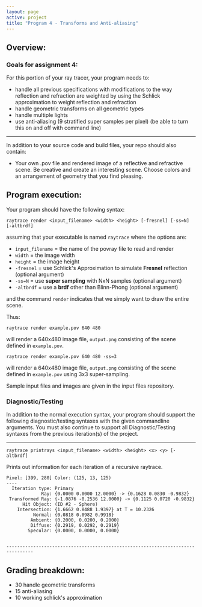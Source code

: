 ```yaml
---
layout: page
active: project
title: "Program 4 - Transforms and Anti-aliasing"
---
```


## Overview:

### Goals for assignment 4:

For this portion of your ray tracer, your program needs to:

- handle all previous specifications with modifications to the way reflection and refraction are weighted by using the Schlick approximation to weight reflection and refraction
- handle geometric transforms on all geometric types
- handle multiple lights
- use anti-aliasing (9 stratified super samples per pixel) (be able to turn this on and off with command line)

---

In addition to your source code and build files, your repo should also contain:

- Your own .pov file and rendered image of a reflective and refractive scene.
  Be creative and create an interesting scene.
  Choose colors and an arrangement of geometry that you find pleasing.



## Program execution:

Your program should have the following syntax:

  `raytrace render <input_filename> <width> <height> [-fresnel] [-ss=N] [-altbrdf]`

assuming that your executable is named `raytrace` where the options are:

- `input_filename` = the name of the povray file to read and render
- `width` = the image width
- `height` = the image height
- `-fresnel` = use Schlick's Approximation to simulate **Fresnel** reflection <span class="text-warning">(optional argument)</span>
- `-ss=N` = use **super sampling** with NxN samples <span class="text-warning">(optional argument)</span>
- `-altbrdf` = use a **brdf** other than Blinn-Phong <span class="text-warning">(optional argument)</span>

and the command `render` indicates that we simply want to draw the entire scene.

Thus:

  `raytrace render example.pov 640 480`

will render a 640x480 image file, `output.png` consisting of the scene defined in `example.pov`.

  `raytrace render example.pov 640 480 -ss=3`

will render a 640x480 image file, `output.png` consisting of the scene defined in `example.pov` using 3x3 super-sampling.

Sample input files and images are given in the input files repository.


### Diagnostic/Testing

In addition to the normal execution syntax, your program should support the following diagnostic/testing syntaxes with the given commandline arguments.
You must also continue to support all Diagnostic/Testing syntaxes from the previous iteration(s) of the project.

---

  `raytrace printrays <input_filename> <width> <height> <x> <y> [-altbrdf]`

Prints out information for each iteration of a recursive raytrace.

```
Pixel: [399, 280] Color: (125, 13, 125)
----
  Iteration type: Primary
             Ray: {0.0000 0.0000 12.0000} -> {0.1628 0.0830 -0.9832}
 Transformed Ray: {-1.0876 -0.2536 12.0000} -> {0.1125 0.0720 -0.9832}
      Hit Object: (ID #2 - Sphere)
    Intersection: {1.6662 0.8488 1.9397} at T = 10.2326
          Normal: {0.0818 0.0982 0.9918}
         Ambient: {0.2000, 0.0200, 0.2000}
         Diffuse: {0.2919, 0.0292, 0.2919}
        Specular: {0.0000, 0.0000, 0.0000}


--------------------------------------------------------------------------------
```



## Grading breakdown:

- 30 handle geometric transforms
- 15 anti-aliasing
- 10 working schlick's approximation

